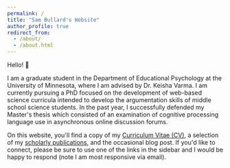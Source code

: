 ```yaml
---
permalink: /
title: "Sam Bullard's Website"
author_profile: true
redirect_from: 
  - /about/
  - /about.html
---
```


Hello! 👋

I am a graduate student in the Department of Educational Psychology at the University of Minnesota, where I am advised by Dr. Keisha Varma. I am currently pursuing a PhD focused on the development of web-based science curricula intended to develop the argumentation skills of middle school science students. In the past year, I successfully defended my Master's thesis which consisted of an examination of cognitive processing language use in asynchronous online discussion forums. 

On this website, you'll find a copy of my [Curriculum Vitae (CV)](https://bulla049.github.io//files/Bullard_CV_April2024.pdf), a selection of my [scholarly publications](https://bulla049.github.io//publications/), and the occasional blog post. If you'd like to connect, please be sure to use one of the links in the sidebar and I would be happy to respond (note I am most responsive via email). 
